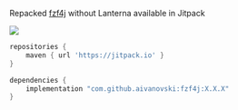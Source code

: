 Repacked [fzf4j](https://github.com/gesundkrank/fzf4j) without Lanterna available in Jitpack

[![](https://jitpack.io/v/aivanovski/fzf4j.svg)](https://jitpack.io/#aivanovski/fzf4j)</br>

```groovy
repositories {
    maven { url 'https://jitpack.io' }
}

dependencies {
    implementation "com.github.aivanovski:fzf4j:X.X.X"
}
```
